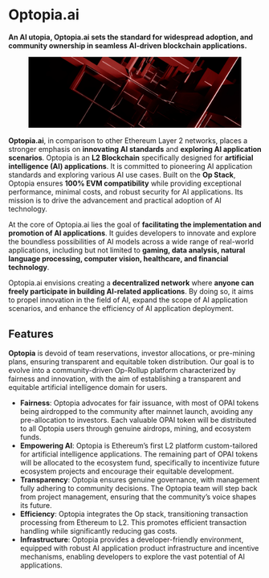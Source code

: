# Optopia.ai

**An AI utopia, Optopia.ai sets the standard for widespread adoption, and community ownership in seamless AI-driven blockchain applications.**

<figure><img src="../.gitbook/assets/image (4).png" alt=""><figcaption></figcaption></figure>

**Optopia.ai**, in comparison to other Ethereum Layer 2 networks, places a stronger emphasis on **innovating AI standards** and **exploring AI application scenarios**. Optopia is an **L2 Blockchain** specifically designed for **artificial intelligence (AI) applications**. It is committed to pioneering AI application standards and exploring various AI use cases. Built on the **Op Stack**, Optopia ensures **100% EVM compatibility** while providing exceptional performance, minimal costs, and robust security for AI applications. Its mission is to drive the advancement and practical adoption of AI technology.

At the core of Optopia.ai lies the goal of **facilitating the implementation and promotion of AI applications**. It guides developers to innovate and explore the boundless possibilities of AI models across a wide range of real-world applications, including but not limited to **gaming, data analysis, natural language processing, computer vision, healthcare, and financial technology**.

Optopia.ai envisions creating a **decentralized network** where **anyone can freely participate in building AI-related applications**. By doing so, it aims to propel innovation in the field of AI, expand the scope of AI application scenarios, and enhance the efficiency of AI application deployment.

## Features

**Optopia** is devoid of team reservations, investor allocations, or pre-mining plans, ensuring transparent and equitable token distribution. Our goal is to evolve into a community-driven Op-Rollup platform characterized by fairness and innovation, with the aim of establishing a transparent and equitable artificial intelligence domain for users.

* **Fairness**: Optopia advocates for fair issuance, with most of OPAI tokens being airdropped to the community after mainnet launch, avoiding any pre-allocation to investors. Each valuable OPAI token will be distributed to all Optopia users through genuine airdrops, mining, and ecosystem funds.
* **Empowering AI**: Optopia is Ethereum’s first L2 platform custom-tailored for artificial intelligence applications. The remaining part of OPAI tokens will be allocated to the ecosystem fund, specifically to incentivize future ecosystem projects and encourage their equitable development.
* **Transparency**: Optopia ensures genuine governance, with management fully adhering to community decisions. The Optopia team will step back from project management, ensuring that the community’s voice shapes its future.
* **Efficiency**: Optopia integrates the Op stack, transitioning transaction processing from Ethereum to L2. This promotes efficient transaction handling while significantly reducing gas costs.
* **Infrastructure**: Optopia provides a developer-friendly environment, equipped with robust AI application product infrastructure and incentive mechanisms, enabling developers to explore the vast potential of AI applications.

